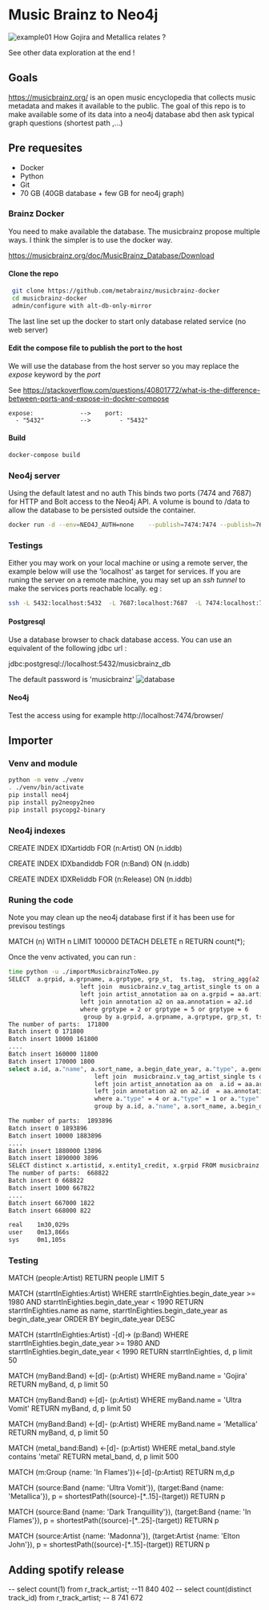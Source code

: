 # Music Brainz to Neo4j

![example01](images/shortest_gojira-metallica.png "How Gojira and Metallica relates ?")
How Gojira and Metallica relates ?

See other data exploration at the end ! 

## Goals
https://musicbrainz.org/ is an open music encyclopedia that collects music metadata and makes it available to the public. The goal of this repo is to make available some of its data into a neo4j database abd then ask typical graph questions (shortest path ,...)


## Pre requesites

* Docker
* Python
* Git
* 70 GB (40GB database + few GB for neo4j graph)

### Brainz Docker

You need to make available the database. The musicbrainz propose multiple ways. I think the simpler is to use the docker way.

https://musicbrainz.org/doc/MusicBrainz_Database/Download

#### Clone the repo

```bash
 git clone https://github.com/metabrainz/musicbrainz-docker
 cd musicbrainz-docker
 admin/configure with alt-db-only-mirror
 ```
 The last line set up the docker to start only database related service (no web server)

#### Edit the compose file to publish the port to the host

We will use the database from the host server so you may replace the *expose* keyword by the *port*

See https://stackoverflow.com/questions/40801772/what-is-the-difference-between-ports-and-expose-in-docker-compose

    expose:             -->    port:
      - "5432"          -->        - "5432"

#### Build

```bash
docker-compose build
```

### Neo4j server

Using the default latest and no auth 
This binds two ports (7474 and 7687) for HTTP and Bolt access to the Neo4j API. 
A volume is bound to /data to allow the database to be persisted outside the container.


```bash
docker run -d --env=NEO4J_AUTH=none    --publish=7474:7474 --publish=7687:7687     --volume=$HOME/neo4j/data:/data     neo4j
```

### Testings

Either you may work on your local machine or using a remote server, the example below will use the 'localhost' as target for services. If you are runing the server on a remote machine, you may set up an *ssh tunnel* to make the services ports reachable locally. eg :

```bash
ssh -L 5432:localhost:5432  -L 7687:localhost:7687  -L 7474:localhost:7474  192.168.1.3
```

#### Postgresql
Use a database browser to chack database access. You can use an equivalent of the following jdbc url : 

jdbc:postgresql://localhost:5432/musicbrainz_db

The default password is 'musicbrainz'
![database](images/database01.png "Example of the schema in DBeaver")

#### Neo4j

Test the access using for example 
http://localhost:7474/browser/


## Importer

### Venv and module

```bash
python -m venv ./venv
. ./venv/bin/activate
pip install neo4j
pip install py2neopy2neo
pip install psycopg2-binary
```

### Neo4j indexes


CREATE INDEX IDXartiddb
FOR (n:Artist)
ON (n.iddb)

CREATE INDEX IDXbandiddb
FOR (n:Band)
ON (n.iddb)

CREATE INDEX IDXReliddb
FOR (n:Release)
ON (n.iddb)


### Runing the code

Note you may clean up the neo4j database first if it has been use for previsou testings 

MATCH (n)
WITH n LIMIT 100000
DETACH DELETE n
RETURN count(*);

Once the venv activated, you can run : 

```bash
time python -u ./importMusicbrainzToNeo.py
SELECT  a.grpid, a.grpname, a.grptype, grp_st,  ts.tag,  string_agg(a2.text, ',') FROM musicbrainz.v_grp_artist a
                    left join  musicbrainz.v_tag_artist_single ts on a.grpid = ts.artistid
                    left join artist_annotation aa on a.grpid = aa.artist
                    left join annotation a2 on aa.annotation = a2.id
                    where grptype = 2 or grptype = 5 or grptype = 6
                     group by a.grpid, a.grpname, a.grptype, grp_st, ts.tag
The number of parts:  171800
Batch insert 0 171800
Batch insert 10000 161800
....
Batch insert 160000 11800
Batch insert 170000 1800
select a.id, a."name", a.sort_name, a.begin_date_year, a."type", a.gender, a."comment", ts.tag , string_agg(a2.text, ',') as annotations from  musicbrainz.artist a
                        left join  musicbrainz.v_tag_artist_single ts on a.id = ts.artistid
                        left join artist_annotation aa on  a.id = aa.artist
                        left join annotation a2 on a2.id  = aa.annotation
                        where a."type" = 4 or a."type" = 1 or a."type" is null
                        group by a.id, a."name", a.sort_name, a.begin_date_year, a."type", a.gender, a."comment", ts.tag

The number of parts:  1893896
Batch insert 0 1893896
Batch insert 10000 1883896
....
Batch insert 1880000 13896
Batch insert 1890000 3896
SELECT distinct x.artistid, x.entity1_credit, x.grpid FROM musicbrainz.v_grp_artist x where x.grpid is not null order by x.artistid
The number of parts:  668822
Batch insert 0 668822
Batch insert 1000 667822
....
Batch insert 667000 1822
Batch insert 668000 822

real    1m30,029s
user    0m13,866s
sys     0m1,105s

```
### Testing



MATCH (people:Artist)
RETURN people
LIMIT 5


MATCH (starrtInEighties:Artist)
WHERE starrtInEighties.begin_date_year >= 1980 AND starrtInEighties.begin_date_year < 1990
RETURN starrtInEighties.name as name, starrtInEighties.begin_date_year as begin_date_year
ORDER BY begin_date_year DESC

MATCH (starrtInEighties:Artist) -[d]-> (p:Band)
WHERE starrtInEighties.begin_date_year >= 1980 AND starrtInEighties.begin_date_year < 1990
RETURN starrtInEighties, d, p
limit 50


MATCH (myBand:Band) <-[d]- (p:Artist)
WHERE myBand.name = 'Gojira'
RETURN myBand, d, p
limit 50


MATCH (myBand:Band) <-[d]- (p:Artist)
WHERE myBand.name = 'Ultra Vomit'
RETURN myBand, d, p
limit 50

MATCH (myBand:Band) <-[d]- (p:Artist)
WHERE myBand.name = 'Metallica'
RETURN myBand, d, p
limit 50


MATCH (metal_band:Band) <-[d]- (p:Artist)
WHERE  metal_band.style contains 'metal'
RETURN metal_band, d, p
limit 500

MATCH (m:Group {name: 'In Flames'})<-[d]-(p:Artist)
RETURN m,d,p


MATCH  (source:Band {name: 'Ultra Vomit'}), (target:Band {name: 'Metallica'}),
p = shortestPath((source)-[*..15]-(target)) 
RETURN p

MATCH  (source:Band {name: 'Dark Tranquillity'}), (target:Band {name: 'In Flames'}),
p = shortestPath((source)-[*..25]-(target)) 
RETURN p


MATCH  (source:Artist {name: 'Madonna'}), (target:Artist {name: 'Elton John'}),
p = shortestPath((source)-[*..15]-(target)) 
RETURN p



## Adding spotify release 

-- select count(1) from r_track_artist;  --11 840 402 
-- select count(distinct track_id) from r_track_artist;  -- 8 741 672
